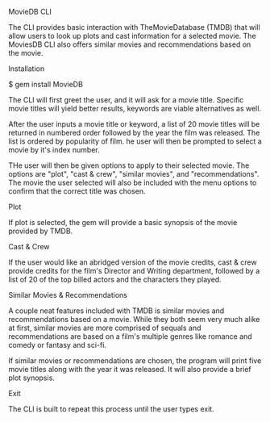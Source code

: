 MovieDB CLI

The CLI provides basic interaction with TheMovieDatabase (TMDB) that will allow users to look up plots and cast information for a selected movie. The MoviesDB CLI also offers similar movies and recommendations based on the movie.

Installation

$ gem install MovieDB

The CLI will first greet the user, and it will ask for a movie title. Specific movie titles will yield better results, keywords are viable alternatives as well.

After the user inputs a movie title or keyword, a list of 20 movie titles will be returned in numbered order followed by the year the film was released. The list is ordered by popularity of film. he user will then be prompted to select a movie by it's index number.

THe user will then be given options to apply to their selected movie. The options are "plot", "cast & crew", "similar movies", and "recommendations". The movie the user selected will also be included with the menu options to confirm that the correct title was chosen.

Plot

If plot is selected, the gem will provide a basic synopsis of the movie provided by TMDB.

Cast & Crew

If the user would like an abridged version of the movie credits, cast & crew provide credits for the film's Director and Writing department, followed by a list of 20 of the top billed actors and the characters they played.

Similar Movies & Recommendations

A couple neat features included with TMDB is similar movies and recommendations based on a movie. While they both seem very much alike at first, similar movies are more comprised of sequals and recommendations are based on a film's multiple genres like romance and comedy or fantasy and sci-fi.

If similar movies or recommendations are chosen, the program will print five movie titles along with the year it was released. It will also provide a brief plot synopsis.

Exit

The CLI is built to repeat this process until the user types exit.

